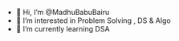 - 👋 Hi, I’m @MadhuBabuBairu
- 👀 I’m interested in Problem Solving , DS & Algo
- 🌱 I’m currently learning DSA

<!---
MadhuBabuBairu/MadhuBabuBairu is a ✨ special ✨ repository because its `README.md` (this file) appears on your GitHub profile.
You can click the Preview link to take a look at your changes.
--->
